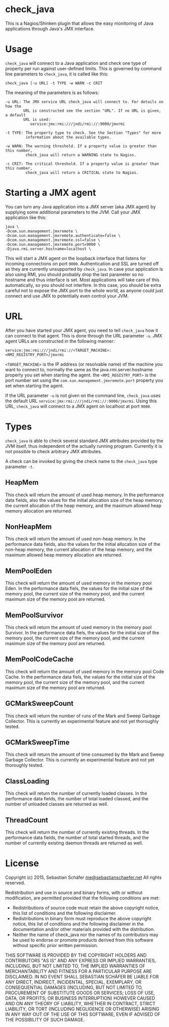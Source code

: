 # check_java


This is a Nagios/Shinken plugin that allows the easy monitoring of Java
applications through Java's JMX interface.

# Usage

`check_java` will connect to a Java application and check one type of property
per run against user-defined limits.
This is governed by command line parameters to `check_java`, it is called like this:

    check_java [-u URL] -t TYPE -w WARN -c CRIT

The meaning of the parameters is as follows:

    -u URL: The JMX service URL check_java will connect to. For details on how the
            URL is constructed see the section "URL". If no URL is given, a default
            URL is used:
               service:jmx:rmi:///jndi/rmi://:9000/jmxrmi

    -t TYPE: The property type to check. See the Section "Types" for more
             information about the available types.

    -w WARN: The warning threshold. If a property value is greater than this number,
             check_java will return a WARNING state to Nagios.

    -c CRIT: The critical threshold. If a property value is greater than this number,
             check_java will return a CRITICAL state to Nagios.

# Starting a JMX agent

You can turn any Java application into a JMX server (aka JMX agent) by supplying
some additional parameters to the JVM. Call your JMX application like this:

    java \
    -Dcom.sun.management.jmxremote \
    -Dcom.sun.management.jmxremote.authenticate=false \
    -Dcom.sun.management.jmxremote.ssl=false \
    -Dcom.sun.management.jmxremote.port=9000 \
    -Djava.rmi.server.hostname=localhost \

This will start a JMX agent on the loopback interface that listens for incoming
connections on port `9000`. Authentication and SSL are turned off as they are
currently unsupported by `check_java`.
In case your application is also using RMI, you should probably drop the last
parameter so no hostname and thus interface is set. Most applications will take
care of this automatically, so you should not interfere. In this case, you should
be extra careful not to expose the JMX port to the whole world, as anyone could
just connect and use JMX to potentially even control your JVM.

# URL

After you have started your JMX agent, you need to tell `check_java` how it can
connect to that agent. This is done through the URL parameter `-u`. JMX agent URLs
are constructed in the following manner:

    service:jmx:rmi:///jndi/rmi://<TARGET_MACHINE>:<RMI_REGISTRY_PORT>/jmxrmi

`<TARGET_MACHINE>` is the IP address (or resolvable name) of the machine you want
to connect to, normally the same as the java.rmi.server.hostname property you
set when starting the agent. the `<RMI_REGISTRY_PORT>` is the port number set
using the `com.sun.management.jmxremote.port` property you set when starting the
agent.

If the URL parameter `-u` is not given on the command line, `check_java` uses the
default URL `service:jmx:rmi:///jndi/rmi://:9000/jmxrmi`. Using this URL,
`check_java` will connect to a JMX agent on localhost at port `9000`.

# Types

`check_java` is able to check several standard JMX attributes provided by the
JVM itself, thus independent of the actually running program. Currently it is
not possible to check arbitrary JMX attributes.

A check can be invoked by giving the check name to the `check_java` type parameter
`-t`.

## HeapMem

This check will return the amount of used heap memory. In the performance data
fields, also the values for the initial allocation size of the heap memory,
the current allocation of the heap memory, and the maximum allowed heap memory
allocation are returned.

## NonHeapMem

This check will return the amount of used non-heap memory. In the performance
data fields, also the values for the initial allocation size of the non-heap
memory, the current allocation of the heap memory, and the maximum allowed heap
memory allocation are returned.

## MemPoolEden

This check will return the amount of used memory in the memory pool Eden. In the
performance data fiels, the values for the initial size of the memory pool, the
current size of the memory pool, and the current maximum size of the memory pool
are returned.

## MemPoolSurvivor

This check will return the amount of used memory in the memory pool Survivor. In the
performance data fiels, the values for the initial size of the memory pool, the
current size of the memory pool, and the current maximum size of the memory pool
are returned.

## MemPoolCodeCache

This check will return the amount of used memory in the memory pool Code Cache. In the
performance data fiels, the values for the initial size of the memory pool, the
current size of the memory pool, and the current maximum size of the memory pool
are returned.

## GCMarkSweepCount

This check will return the number of runs of the Mark and Sweep Garbage Collector.
This is currently an experimental feature and not yet thoroughly tested.

## GCMarkSweepTime

This check will return the amount of time consumed by the Mark and Sweep Garbage
Collector.
This is currently an experimental feature and not yet thoroughly tested.

## ClassLoading

This check will return the number of currently loaded classes. In the performance
data fields, the number of total loaded classed, and the number of unloaded classes
are returned as well.

## ThreadCount

This check will return the number of currently existing threads. In the performance
data fields, the number of total started threads, and the number of currently
existing daemon threads are returned as well.

# License

Copyright (c) 2015, Sebastian Schäfer <me@sebastianschaefer.net>
All rights reserved.

Redistribution and use in source and binary forms, with or without
modification, are permitted provided that the following conditions are met:

 * Redistributions of source code must retain the above copyright
   notice, this list of conditions and the following disclaimer.
 * Redistributions in binary form must reproduce the above copyright
   notice, this list of conditions and the following disclaimer in the
   documentation and/or other materials provided with the distribution.
 * Neither the name of check_java nor the
   names of its contributors may be used to endorse or promote products
   derived from this software without specific prior written permission.

THIS SOFTWARE IS PROVIDED BY THE COPYRIGHT HOLDERS AND CONTRIBUTORS "AS IS" AND
ANY EXPRESS OR IMPLIED WARRANTIES, INCLUDING, BUT NOT LIMITED TO, THE IMPLIED
WARRANTIES OF MERCHANTABILITY AND FITNESS FOR A PARTICULAR PURPOSE ARE
DISCLAIMED. IN NO EVENT SHALL SEBASTIAN SCHÄFER BE LIABLE FOR ANY
DIRECT, INDIRECT, INCIDENTAL, SPECIAL, EXEMPLARY, OR CONSEQUENTIAL DAMAGES
(INCLUDING, BUT NOT LIMITED TO, PROCUREMENT OF SUBSTITUTE GOODS OR SERVICES;
LOSS OF USE, DATA, OR PROFITS; OR BUSINESS INTERRUPTION) HOWEVER CAUSED AND
ON ANY THEORY OF LIABILITY, WHETHER IN CONTRACT, STRICT LIABILITY, OR TORT
(INCLUDING NEGLIGENCE OR OTHERWISE) ARISING IN ANY WAY OUT OF THE USE OF THIS
SOFTWARE, EVEN IF ADVISED OF THE POSSIBILITY OF SUCH DAMAGE.


